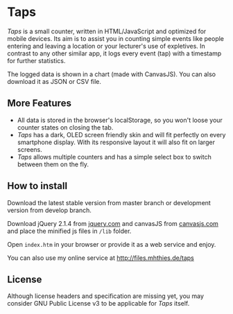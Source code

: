 # Taps

*Taps* is a small counter, written in HTML/JavaScript and optimized for mobile devices.
Its aim is to assist you in counting simple events like people entering and leaving a location or your lecturer's use of
expletives. In contrast to any other similar app, it logs every event (tap) with a timestamp for further statistics.

The logged data is shown in a chart (made with CanvasJS). You can also download it as JSON or CSV file.

## More Features

* All data is stored in the browser's localStorage, so you won't loose your counter states on closing the tab.
* *Taps* has a dark, OLED screen friendly skin and will fit perfectly on every smartphone display. With its responsive layout it will also fit on larger screens.
* *Taps* allows multiple counters and has a simple select box to switch between them on the fly.

## How to install

Download the latest stable version from master branch or development version from develop branch.

Download jQuery 2.1.4 from [jquery.com](http://jquery.com/download/) and canvasJS from [canvasjs.com](http://canvasjs.com/download-html5-charting-graphing-library/)
and place the minified js files in `/lib` folder.

Open `index.htm` in your browser or provide it as a web service and enjoy.

You can also use my online service at http://files.mhthies.de/taps


## License

Although license headers and specification are missing yet, you may consider GNU Public License v3 to be applicable
for *Taps* itself.